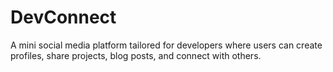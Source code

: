 # DevConnect
A mini social media platform tailored for developers where users can create profiles, share projects, blog posts, and connect with others.
